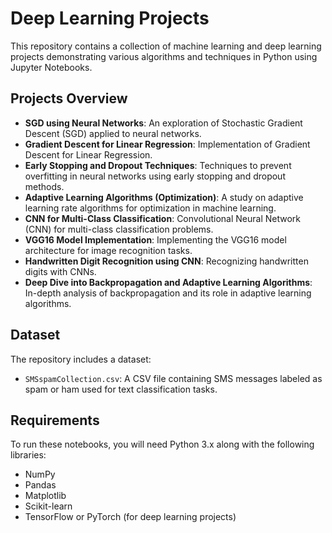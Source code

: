 # Deep Learning Projects

This repository contains a collection of machine learning and deep learning projects demonstrating various algorithms and techniques in Python using Jupyter Notebooks.

## Projects Overview

- **SGD using Neural Networks**: An exploration of Stochastic Gradient Descent (SGD) applied to neural networks.
- **Gradient Descent for Linear Regression**: Implementation of Gradient Descent for Linear Regression.
- **Early Stopping and Dropout Techniques**: Techniques to prevent overfitting in neural networks using early stopping and dropout methods.
- **Adaptive Learning Algorithms (Optimization)**: A study on adaptive learning rate algorithms for optimization in machine learning.
- **CNN for Multi-Class Classification**: Convolutional Neural Network (CNN) for multi-class classification problems.
- **VGG16 Model Implementation**: Implementing the VGG16 model architecture for image recognition tasks.
- **Handwritten Digit Recognition using CNN**: Recognizing handwritten digits with CNNs.
- **Deep Dive into Backpropagation and Adaptive Learning Algorithms**: In-depth analysis of backpropagation and its role in adaptive learning algorithms.

## Dataset

The repository includes a dataset:
- `SMSspamCollection.csv`: A CSV file containing SMS messages labeled as spam or ham used for text classification tasks.

## Requirements

To run these notebooks, you will need Python 3.x along with the following libraries:
- NumPy
- Pandas
- Matplotlib
- Scikit-learn
- TensorFlow or PyTorch (for deep learning projects)
